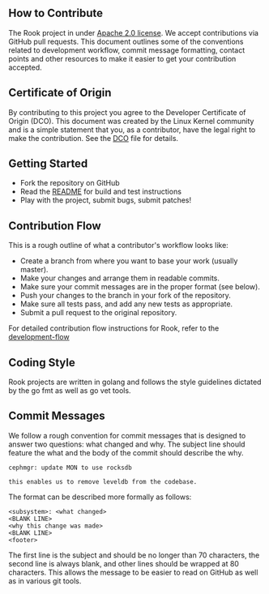 ## How to Contribute

The Rook project in under [Apache 2.0 license](LICENSE). We accept contributions via
GitHub pull requests. This document outlines some of the conventions related to
development workflow, commit message formatting, contact points and other
resources to make it easier to get your contribution accepted.

## Certificate of Origin

By contributing to this project you agree to the Developer Certificate of
Origin (DCO). This document was created by the Linux Kernel community and is a
simple statement that you, as a contributor, have the legal right to make the
contribution. See the [DCO](DCO) file for details.

## Getting Started

- Fork the repository on GitHub
- Read the [README](README.md) for build and test instructions
- Play with the project, submit bugs, submit patches!

## Contribution Flow

This is a rough outline of what a contributor's workflow looks like:

- Create a branch from where you want to base your work (usually master).
- Make your changes and arrange them in readable commits.
- Make sure your commit messages are in the proper format (see below).
- Push your changes to the branch in your fork of the repository.
- Make sure all tests pass, and add any new tests as appropriate.
- Submit a pull request to the original repository.

For detailed contribution flow instructions for Rook, refer to
the <a href="https://github.com/rook/rook/blob/master/Documentation/development-flow.md">development-flow</a>

## Coding Style

Rook projects are written in golang and follows the style guidelines dictated by
the go fmt as well as go vet tools.

## Commit Messages

We follow a rough convention for commit messages that is designed to answer two
questions: what changed and why. The subject line should feature the what and
the body of the commit should describe the why.

```
cephmgr: update MON to use rocksdb

this enables us to remove leveldb from the codebase.
```

The format can be described more formally as follows:

```
<subsystem>: <what changed>
<BLANK LINE>
<why this change was made>
<BLANK LINE>
<footer>
```

The first line is the subject and should be no longer than 70 characters, the
second line is always blank, and other lines should be wrapped at 80 characters.
This allows the message to be easier to read on GitHub as well as in various
git tools.
